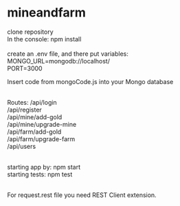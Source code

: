 # mineandfarm

clone repository <br />
In the console: npm install <br />
<br />
create an .env file, and there put variables: <br />
MONGO_URL=mongodb://localhost/<name> <br />
PORT=3000 <br />

Insert code from mongoCode.js into your Mongo database <br />
<br />

Routes:
/api/login <br />
/api/register <br />
/api/mine/add-gold <br />
/api/mine/upgrade-mine <br />
/api/farm/add-gold <br />
/api/farm/upgrade-farm <br />
/api/users <br />
<br />

starting app by: npm start <br />
starting tests: npm test <br />
<br />

For request.rest file you need REST Client extension.

